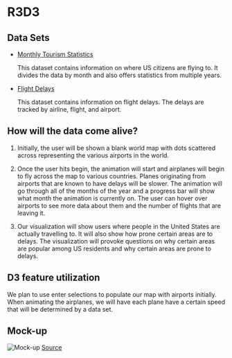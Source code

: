 # R3D3

## Data Sets

 * [Monthly Tourism Statistics](https://travel.trade.gov/research/monthly/departures/)
   
   This dataset contains information on where US citizens are flying to. It divides the data by month and also offers statistics from multiple years.

 * [Flight Delays](https://www.kaggle.com/usdot/flight-delays/data)
 
   This dataset contains information on flight delays. The delays are tracked by airline, flight, and airport.

## How will the data come alive?

  1. Initially, the user will be shown a blank world map with dots scattered across representing the various airports in the world. 
  
  2. Once the user hits begin, the animation will start and airplanes will begin to fly across the map to various countries. Planes originating from airports that are known to have delays will be slower. The animation will go through all of the months of the year and a progress bar will show what month the animation is currently on. The user can hover over airports to see more data about them and the number of flights that are leaving it.
  
  3. Our visualization will show users where people in the United States are actually travelling to. It will also show how prone certain areas are to delays. The visualization will provoke questions on why certain areas are popular among US residents and why certain areas are prone to delays.

## D3 feature utilization

   We plan to use enter selections to populate our map with airports initially. When animating the airplanes, we will have each plane have a certain speed that will be determined by a data set. 

## Mock-up

![Mock-up](http://geoawesomeness.com/wp-content/uploads/2015/11/US-Flights.jpg)
[Source](http://googletrends.github.io/iframe-scaffolder/#/s/01fJ5Q)
